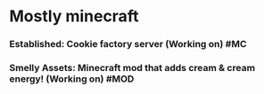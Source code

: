 # Mostly minecraft


### Established: Cookie factory server (Working on) #MC 
### Smelly Assets: Minecraft mod that adds cream & cream energy! (Working on) #MOD 
